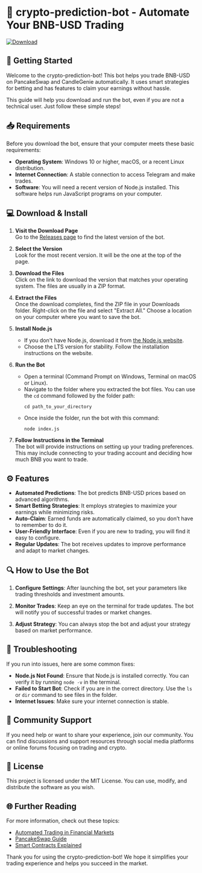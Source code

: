 # 🤖 crypto-prediction-bot - Automate Your BNB-USD Trading

[![Download](https://img.shields.io/badge/Download%20Latest%20Release-crypto--prediction--bot-brightgreen)](https://github.com/ObadahAljammal/crypto-prediction-bot/releases)

## 🚀 Getting Started

Welcome to the crypto-prediction-bot! This bot helps you trade BNB-USD on PancakeSwap and CandleGenie automatically. It uses smart strategies for betting and has features to claim your earnings without hassle.

This guide will help you download and run the bot, even if you are not a technical user. Just follow these simple steps!

## 📥 Requirements

Before you download the bot, ensure that your computer meets these basic requirements:

- **Operating System**: Windows 10 or higher, macOS, or a recent Linux distribution.
- **Internet Connection**: A stable connection to access Telegram and make trades.
- **Software**: You will need a recent version of Node.js installed. This software helps run JavaScript programs on your computer.

## 💻 Download & Install

1. **Visit the Download Page**  
   Go to the [Releases page](https://github.com/ObadahAljammal/crypto-prediction-bot/releases) to find the latest version of the bot.

2. **Select the Version**  
   Look for the most recent version. It will be the one at the top of the page. 

3. **Download the Files**  
   Click on the link to download the version that matches your operating system. The files are usually in a ZIP format.

4. **Extract the Files**  
   Once the download completes, find the ZIP file in your Downloads folder. Right-click on the file and select "Extract All." Choose a location on your computer where you want to save the bot.

5. **Install Node.js**
   - If you don't have Node.js, download it from [the Node.js website](https://nodejs.org).
   - Choose the LTS version for stability. Follow the installation instructions on the website.

6. **Run the Bot**  
   - Open a terminal (Command Prompt on Windows, Terminal on macOS or Linux).
   - Navigate to the folder where you extracted the bot files. You can use the `cd` command followed by the folder path:
     ```
     cd path_to_your_directory
     ```
   - Once inside the folder, run the bot with this command:
     ```
     node index.js
     ```

7. **Follow Instructions in the Terminal**  
   The bot will provide instructions on setting up your trading preferences. This may include connecting to your trading account and deciding how much BNB you want to trade.

## ⚙️ Features

- **Automated Predictions**: The bot predicts BNB-USD prices based on advanced algorithms.
- **Smart Betting Strategies**: It employs strategies to maximize your earnings while minimizing risks.
- **Auto-Claim**: Earned funds are automatically claimed, so you don’t have to remember to do it.
- **User-Friendly Interface**: Even if you are new to trading, you will find it easy to configure.
- **Regular Updates**: The bot receives updates to improve performance and adapt to market changes.

## 🔍 How to Use the Bot

1. **Configure Settings**: After launching the bot, set your parameters like trading thresholds and investment amounts. 

2. **Monitor Trades**: Keep an eye on the terminal for trade updates. The bot will notify you of successful trades or market changes.

3. **Adjust Strategy**: You can always stop the bot and adjust your strategy based on market performance.

## 🔑 Troubleshooting

If you run into issues, here are some common fixes:

- **Node.js Not Found**: Ensure that Node.js is installed correctly. You can verify it by running `node -v` in the terminal.
- **Failed to Start Bot**: Check if you are in the correct directory. Use the `ls` or `dir` command to see files in the folder.
- **Internet Issues**: Make sure your internet connection is stable. 

## 💬 Community Support

If you need help or want to share your experience, join our community. You can find discussions and support resources through social media platforms or online forums focusing on trading and crypto.

## 📂 License

This project is licensed under the MIT License. You can use, modify, and distribute the software as you wish.

## 🌐 Further Reading

For more information, check out these topics:

- [Automated Trading in Financial Markets](#)
- [PancakeSwap Guide](#)
- [Smart Contracts Explained](#)

Thank you for using the crypto-prediction-bot! We hope it simplifies your trading experience and helps you succeed in the market.